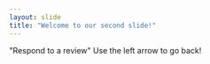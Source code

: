 ```yaml
---
layout: slide
title: "Welcome to our second slide!"
---
```

"Respond to a review"
Use the left arrow to go back!
